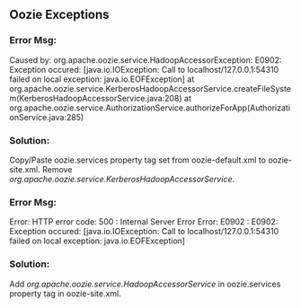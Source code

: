 ## Oozie Exceptions
### Error Msg:<br>
Caused by: org.apache.oozie.service.HadoopAccessorException: E0902: Exception occured: [java.io.IOException: Call to localhost/127.0.0.1:54310 failed on local exception: java.io.EOFException]
	at org.apache.oozie.service.KerberosHadoopAccessorService.createFileSystem(KerberosHadoopAccessorService.java:208)
	at org.apache.oozie.service.AuthorizationService.authorizeForApp(AuthorizationService.java:285)
### Solution:
Copy/Paste oozie.services property tag set from oozie-default.xml to oozie-site.xml. Remove _org.apache.oozie.service.KerberosHadoopAccessorService_.

### Error Msg:
Error: HTTP error code: 500 : Internal Server Error
Error: E0902 : E0902: Exception occured: [java.io.IOException: Call to localhost/127.0.0.1:54310 failed on local exception: java.io.EOFException]
### Solution:
Add _org.apache.oozie.service.HadoopAccessorService_ in oozie.services property tag in oozie-site.xml.
